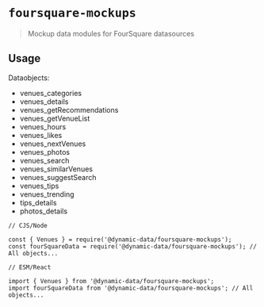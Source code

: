 # `foursquare-mockups`

> Mockup data modules for FourSquare datasources

## Usage

Dataobjects:

- venues_categories
- venues_details
- venues_getRecommendations
- venues_getVenueList
- venues_hours
- venues_likes
- venues_nextVenues
- venues_photos
- venues_search
- venues_similarVenues
- venues_suggestSearch
- venues_tips
- venues_trending
- tips_details
- photos_details

```
// CJS/Node

const { Venues } = require('@dynamic-data/foursquare-mockups');
const fourSquareData = require('@dynamic-data/foursquare-mockups'); // All objects...

```

```
// ESM/React

import { Venues } from '@dynamic-data/foursquare-mockups';
import fourSquareData from '@dynamic-data/foursquare-mockups'; // All objects...

```